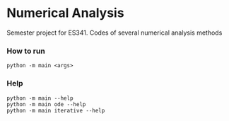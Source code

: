 # Numerical Analysis
Semester project for ES341. Codes of several numerical analysis methods

### How to run
```
python -m main <args>
```

### Help
```
python -m main --help
python -m main ode --help
python -m main iterative --help
```
